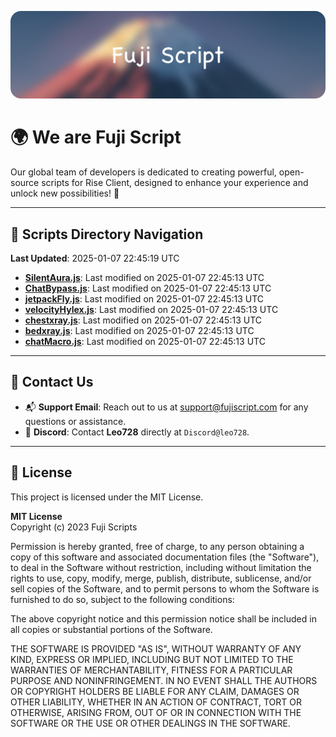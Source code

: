![Banner](.github/b.webp)

# 🌍 **We are Fuji Script**

Our global team of developers is dedicated to creating powerful, open-source scripts for Rise Client, designed to enhance your experience and unlock new possibilities! 🌟

---
<!-- SCRIPTS_NAVIGATION_START -->
## 📂 **Scripts Directory Navigation**

**Last Updated**: 2025-01-07 22:45:19 UTC

- **[SilentAura.js](scripts/SilentAura.js)**: Last modified on 2025-01-07 22:45:13 UTC
- **[ChatBypass.js](scripts/ChatBypass.js)**: Last modified on 2025-01-07 22:45:13 UTC
- **[jetpackFly.js](scripts/jetpackFly.js)**: Last modified on 2025-01-07 22:45:13 UTC
- **[velocityHylex.js](scripts/velocityHylex.js)**: Last modified on 2025-01-07 22:45:13 UTC
- **[chestxray.js](scripts/chestxray.js)**: Last modified on 2025-01-07 22:45:13 UTC
- **[bedxray.js](scripts/bedxray.js)**: Last modified on 2025-01-07 22:45:13 UTC
- **[chatMacro.js](scripts/chatMacro.js)**: Last modified on 2025-01-07 22:45:13 UTC

<!-- SCRIPTS_NAVIGATION_END -->

---

## 💬 **Contact Us**  
- 📬 **Support Email**: Reach out to us at [support@fujiscript.com](mailto:support@fujiscript.com) for any questions or assistance.  
- 💬 **Discord**: Contact **Leo728** directly at `Discord@leo728`.

---

## 📜 **License**

This project is licensed under the MIT License.  

**MIT License**  
Copyright (c) 2023 Fuji Scripts  

Permission is hereby granted, free of charge, to any person obtaining a copy of this software and associated documentation files (the "Software"), to deal in the Software without restriction, including without limitation the rights to use, copy, modify, merge, publish, distribute, sublicense, and/or sell copies of the Software, and to permit persons to whom the Software is furnished to do so, subject to the following conditions:  

The above copyright notice and this permission notice shall be included in all copies or substantial portions of the Software.  

THE SOFTWARE IS PROVIDED "AS IS", WITHOUT WARRANTY OF ANY KIND, EXPRESS OR IMPLIED, INCLUDING BUT NOT LIMITED TO THE WARRANTIES OF MERCHANTABILITY, FITNESS FOR A PARTICULAR PURPOSE AND NONINFRINGEMENT. IN NO EVENT SHALL THE AUTHORS OR COPYRIGHT HOLDERS BE LIABLE FOR ANY CLAIM, DAMAGES OR OTHER LIABILITY, WHETHER IN AN ACTION OF CONTRACT, TORT OR OTHERWISE, ARISING FROM, OUT OF OR IN CONNECTION WITH THE SOFTWARE OR THE USE OR OTHER DEALINGS IN THE SOFTWARE.  
